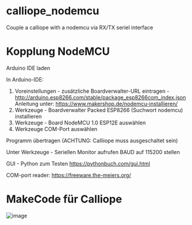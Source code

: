 # calliope_nodemcu
Couple a calliope with a nodemcu via RX/TX seriel interface

# Kopplung NodeMCU

Arduino IDE laden

In Arduino-IDE:
1. Voreinstellungen - zusätzliche Boardverwalter-URL eintragen -  http://arduino.esp8266.com/stable/package_esp8266com_index.json
  Anleitung unter: https://www.makershop.de/nodemcu-installieren/
2. Werkzeuge - Boardverwalter Packed ESP8266 (Suchwort nodemcu) installieren
3. Werkzeuge - Board NodeMCU 1.0 ESP12E auswählen
4. Werkzeuge COM-Port auswählen   
  
Programm übertragen (ACHTUNG: Calliiope muss ausgeschaltet sein)

Unter Werkzeuge - Seriellen Monitor aufrufen BAUD auf 115200 stellen
  
GUI - Python zum Testen
https://pythonbuch.com/gui.html

COM-port reader: https://freeware.the-meiers.org/

# MakeCode für Calliope

![image](https://user-images.githubusercontent.com/67120052/147339444-22bba476-89f5-47a0-9884-40984b14babf.png)
